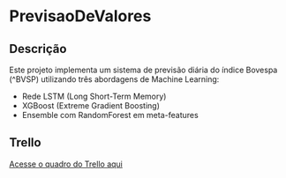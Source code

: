 # PrevisaoDeValores

## Descrição
Este projeto implementa um sistema de previsão diária do índice Bovespa (^BVSP) utilizando três abordagens de Machine Learning:
  - Rede LSTM (Long Short-Term Memory)
  - XGBoost (Extreme Gradient Boosting)
  - Ensemble com RandomForest em meta-features

## Trello
[Acesse o quadro do Trello aqui](https://trello.com/b/VjS7WFgy/previsaodevalores)

